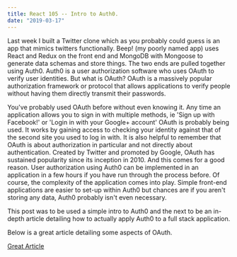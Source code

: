 ```yaml
---
title: React 105 -- Intro to Auth0.
date: "2019-03-17"
---
```


Last week I built a Twitter clone which as you probably could guess is an app that mimics twitters functionally. Beep! (my poorly named app) uses React and Redux on the front end and MongoDB with Mongoose to generate data schemas and store things. The two ends are pulled together using Auth0. Auth0 is a user authorization software who uses OAuth to verify user identities. But what is OAuth? OAuth is a massively popular authorization framework or protocol that allows applications to verify people without having them directly transmit their passwords. 

You've probably used OAuth before without even knowing it. Any time an application allows you to sign in with multiple methods, ie 'Sign up with Facebook!' or 'Login in with your Google+ account' OAuth is probably being used. It works by gaining access to checking your identity against that of the second site you used to log in with. It is also helpful to remember that OAuth is about authorization in particular and not directly about authentication. 
Created by Twitter and promoted by Google, OAuth has sustained popularity since its inception in 2010.  And this comes for a good reason. User authorization using Auth0 can be implemented in an application in a few hours if you have run through the process before. Of course, the complexity of the application comes into play. Simple front-end applications are easier to set-up within Auth0 but chances are if you aren't storing any data, Auth0 probably isn't even necessary. 


This post was to be used a simple intro to Auth0 and the next to be an in-depth article detailing how to actually apply Auth0 to a full stack application. 

Below is a great article detailing some aspects of OAuth.

[Great Article](https://www.csoonline.com/article/3216404/what-is-oauth-how-the-open-authorization-framework-works.html)